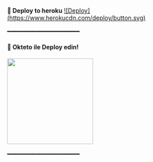 

<b> 🚀 Deploy to heroku</b>
[![Deploy]
(https://www.herokucdn.com/deploy/button.svg)](https://heroku.com/deploy?template=https://github.com/RaviBey/DANI-ANbot.git)

━━━━━━━━━━━━━━━━━━━━

<h4> 🚀 Okteto ile Deploy edin!</h4>
<a href="https://cloud.okteto.com/deploy?repository=https://github.com/RaviBey/DANI-ANbot"><img src="https://img.shields.io/badge/Deploy%20To%20Okteto-informational?style=for-the-badge&logo=Okteto" width="200""/></a>

━━━━━━━━━━━━━━━━━━━━
